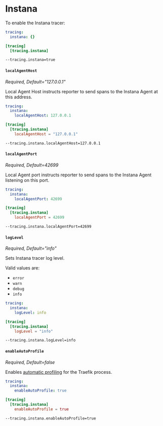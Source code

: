 # Instana

To enable the Instana tracer:

```yaml tab="File (YAML)"
tracing:
  instana: {}
```

```toml tab="File (TOML)"
[tracing]
  [tracing.instana]
```

```bash tab="CLI"
--tracing.instana=true
```

#### `localAgentHost`

_Required, Default="127.0.0.1"_

Local Agent Host instructs reporter to send spans to the Instana Agent at this address.

```yaml tab="File (YAML)"
tracing:
  instana:
    localAgentHost: 127.0.0.1
```

```toml tab="File (TOML)"
[tracing]
  [tracing.instana]
    localAgentHost = "127.0.0.1"
```

```bash tab="CLI"
--tracing.instana.localAgentHost=127.0.0.1
```

#### `localAgentPort`

_Required, Default=42699_

Local Agent port instructs reporter to send spans to the Instana Agent listening on this port.

```yaml tab="File (YAML)"
tracing:
  instana:
    localAgentPort: 42699
```

```toml tab="File (TOML)"
[tracing]
  [tracing.instana]
    localAgentPort = 42699
```

```bash tab="CLI"
--tracing.instana.localAgentPort=42699
```

#### `logLevel`

_Required, Default="info"_

Sets Instana tracer log level.

Valid values are:

- `error`
- `warn`
- `debug`
- `info`

```yaml tab="File (YAML)"
tracing:
  instana:
    logLevel: info
```

```toml tab="File (TOML)"
[tracing]
  [tracing.instana]
    logLevel = "info"
```

```bash tab="CLI"
--tracing.instana.logLevel=info
```

#### `enableAutoProfile`

_Required, Default=false_

Enables [automatic profiling](https://www.ibm.com/docs/en/obi/current?topic=instana-profile-processes) for the Traefik process.

```yaml tab="File (YAML)"
tracing:
  instana:
    enableAutoProfile: true
```

```toml tab="File (TOML)"
[tracing]
  [tracing.instana]
    enableAutoProfile = true
```

```bash tab="CLI"
--tracing.instana.enableAutoProfile=true
```
